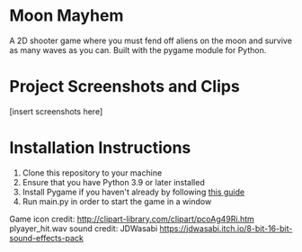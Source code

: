 # Moon Mayhem
A 2D shooter game where you must fend off aliens on the moon and survive as many waves as you can. Built with the pygame module for Python.
# Project Screenshots and Clips
[insert screenshots here]
# Installation Instructions
1. Clone this repository to your machine
2. Ensure that you have Python 3.9 or later installed
3. Install Pygame if you haven't already by following [this guide](https://www.pygame.org/wiki/GettingStarted)
4. Run main.py in order to start the game in a window



Game icon credit: http://clipart-library.com/clipart/pcoAg49Ri.htm
plyayer_hit.wav sound credit: JDWasabi https://jdwasabi.itch.io/8-bit-16-bit-sound-effects-pack